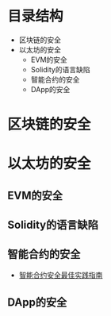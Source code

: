 # 目录结构
+ 区块链的安全
+ 以太坊的安全
  + EVM的安全
  + Solidity的语言缺陷
  + 智能合约的安全
  + DApp的安全

# 区块链的安全

# 以太坊的安全
## EVM的安全

## Solidity的语言缺陷

## 智能合约的安全
+ [智能合约安全最佳实践指南](https://github.com/SecureSmartContract/SecurityLearningForSmartContract/blob/main/%E5%9F%BA%E7%A1%80%E7%AF%87/%E4%BB%A5%E5%A4%AA%E5%9D%8A%E7%9A%84%E5%AE%89%E5%85%A8/%E6%99%BA%E8%83%BD%E5%90%88%E7%BA%A6%E7%9A%84%E5%AE%89%E5%85%A8/%E6%99%BA%E8%83%BD%E5%90%88%E7%BA%A6%E5%AE%89%E5%85%A8%E6%9C%80%E4%BD%B3%E5%AE%9E%E8%B7%B5%E6%8C%87%E5%8D%97/README.md)

## DApp的安全

